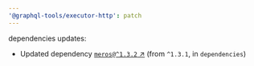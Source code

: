 ```yaml
---
'@graphql-tools/executor-http': patch
---
```


dependencies updates: 

- Updated dependency [`meros@^1.3.2` ↗︎](https://www.npmjs.com/package/meros/v/1.3.2) (from `^1.3.1`, in `dependencies`)
